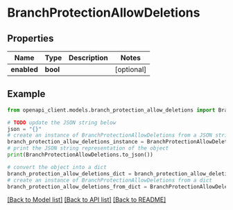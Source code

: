 # BranchProtectionAllowDeletions


## Properties

Name | Type | Description | Notes
------------ | ------------- | ------------- | -------------
**enabled** | **bool** |  | [optional] 

## Example

```python
from openapi_client.models.branch_protection_allow_deletions import BranchProtectionAllowDeletions

# TODO update the JSON string below
json = "{}"
# create an instance of BranchProtectionAllowDeletions from a JSON string
branch_protection_allow_deletions_instance = BranchProtectionAllowDeletions.from_json(json)
# print the JSON string representation of the object
print(BranchProtectionAllowDeletions.to_json())

# convert the object into a dict
branch_protection_allow_deletions_dict = branch_protection_allow_deletions_instance.to_dict()
# create an instance of BranchProtectionAllowDeletions from a dict
branch_protection_allow_deletions_from_dict = BranchProtectionAllowDeletions.from_dict(branch_protection_allow_deletions_dict)
```
[[Back to Model list]](../README.md#documentation-for-models) [[Back to API list]](../README.md#documentation-for-api-endpoints) [[Back to README]](../README.md)


